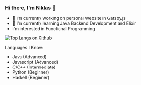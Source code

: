 ### Hi there, I'm Niklas 👋

- 🔭 I’m currently working on personal Website in Gatsby.js
- 🌱 I’m currently learning Java Backend Development and Elixir
- I'm interested in Functional Programming

[![Top Langs on Github](https://github-readme-stats.vercel.app/api/top-langs/?username=nstuder)](https://github.com/anuraghazra/github-readme-stats)

Languages I Know:
* Java (Advanced)
* Javascript (Advanced)
* C/C++ (Intermediate)
* Python (Beginner)
* Haskell (Beginner)

<!--
**nstuder/nstuder** is a ✨ _special_ ✨ repository because its `README.md` (this file) appears on your GitHub profile.

Here are some ideas to get you started:
(Intermediate)

- 🌱 I’m currently learning ...
- 👯 I’m looking to collaborate on ...
- 🤔 I’m looking for help with ...
- 💬 Ask me about ...
- 📫 How to reach me: ...
- 😄 Pronouns: ...
- ⚡ Fun fact: ...
-->
